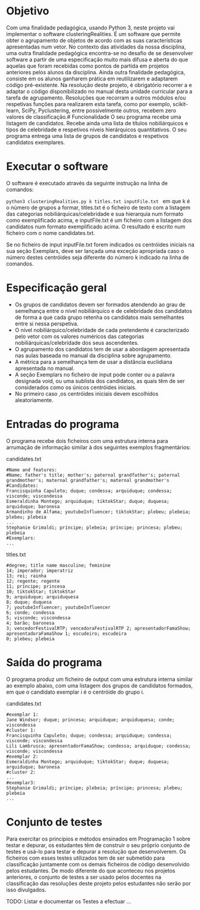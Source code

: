 # Objetivo
Com uma finalidade pedagógica, usando Python 3, neste projeto vai implementar o software clusteringRealities. É um software que permite obter o agrupamento de objetos de acordo com as suas características apresentadas num vetor.
No contexto das atividades da nossa disciplina, uma outra finalidade pedagógica encontra-se no desafio de se desenvolver software a partir de uma especificação muito mais difusa e aberta do que aquelas que foram recebidas como pontos de partida em projetos anteriores pelos alunos da disciplina.
Ainda outra finalidade pedagógica, consiste em os alunos ganharem prática em reutilizarem e adaptarem código pré-existente. Na resolução deste projeto, é obrigatório recorrer a e adaptar o código disponibilizado no manual desta unidade curricular para a tarefa de agrupamento. Resoluções que recorram a outros módulos e/ou respetivas funções para realizarem esta tarefa, como por exemplo, scikit-learn, SciPy, Pyclustering, entre possivelmente outros, recebem zero valores de classificação.# Funcionalidade
O seu programa recebe uma listagem de candidatos. Recebe ainda uma lista de títulos nobiliárquicos e tipos de celebridade e respetivos níveis hierárquicos quantitativos.
O seu programa entrega uma lista de grupos de candidatos e respetivos candidatos exemplares.

# Executar o software
O software é executado através da seguinte instrução na linha de comandos:

```python3 clusteringRealities.py k titles.txt inputFile.txt ```
em que k é o número de grupos a formar, titles.txt é o ficheiro de texto com a listagem das categorias nobiliárquicas/celebridade e sua hierarquia num formato como exemplificado acima, e inputFile.txt é um ficheiro com a listagem dos candidatos num formato exemplificado acima. O resultado é escrito num ficheiro com o nome candidates.txt.

Se no ficheiro de input inputFile.txt forem indicados os centróides iniciais na sua seção Exemplars, deve ser lançada uma exceção apropriada caso o número destes centróides seja diferente do número k indicado na linha de comandos.

# Especificação geral
 - Os grupos de candidatos devem ser formados atendendo ao grau de semelhança entre o nível nobiliárquico e de celebridade dos candidatos de forma a que cada grupo retenha os candidatos mais semelhantes entre si nessa perspetiva.
 - O nível nobiliárquico/celebridade de cada pretendente é caracterizado pelo vetor com os valores numéricos das categorias nobiliárquicas/celebridade dos seus ascendentes.
 - O agrupamento dos candidatos tem de usar a abordagem apresentada nas aulas baseada no manual da disciplina sobre agrupamento.
 - A métrica para a semelhança tem de usar a distância euclidiana apresentada no manual.
 - A seção Exemplars no ficheiro de input pode conter ou a palavra designada void, ou uma sublista dos candidatos, as quais têm de ser considerados como os únicos centróides iniciais.
 - No primeiro caso ,os centróides iniciais devem escolhidos aleatoriamente.

# Entradas do programa
O programa recebe dois ficheiros com uma estrutura interna para arrumação de informação similar à dos seguintes exemplos fragmentários:

candidates.txt
```
#Name and features:
#Name; father's title; mother's; paternal grandfather's; paternal grandmother's; maternal grandfather's; maternal grandmother's #Candidates:
Francisquinha Capuleto; duque; condessa; arquiduque; condessa; visconde; viscondessa
Esmeraldinha Montego; arquiduque; tiktokStar; duque; duquesa; arquiduque; baronesa
Armandinho de Alfama; youtubeInfluencer; tiktokStar; plebeu; plebeia; plebeu; plebeia
...
Stephanie Grimaldi; príncipe; plebeia; príncipe; princesa; plebeu; plebeia
#Exemplars:
...
```
titles.txt
```
#degree; title name masculine; feminine
14; imperador; imperatriz
13; rei; rainha
12; regente; regente
11; príncipe; princesa
10; tiktokStar; tiktokStar
9; arquiduque; arquiduquesa
8; duque; duquesa
7; youtubeInfluencer; youtubeInfluencer
6; conde; condessa
5; visconde; viscondessa
4; barão; baronesa
3; vencedorFestivalRTP; vencedoraFestivalRTP 2; apresentadorFamaShow; apresentadoraFamaShow 1; escudeiro; escudeira
0; plebeu; plebeia
```
# Saída do programa
O programa produz um ficheiro de output com uma estrutura interna similar ao exemplo abaixo, com uma listagem dos grupos de candidatos formados, em que o candidato exemplar i é o centróide do grupo i.

candidates.txt
```
#exemplar 1:
Jane Windsor; duque; princesa; arquiduque; arquiduquesa; conde; viscondessa
#cluster 1:
Francisquinha Capuleto; duque; condessa; arquiduque; condessa; visconde; viscondessa
Lili Lambrusca; apresentadorFamaShow; condessa; arquiduque; condessa; visconde; viscondessa
#exemplar 2:
Esmeraldinha Montego; arquiduque; tiktokStar; duque; duquesa; arquiduque; baronesa
#cluster 2:
...
#exemplar3:
Stephanie Grimaldi; príncipe; plebeia; príncipe; princesa; plebeu; plebeia
...
```

# Conjunto de testes
Para exercitar os princípios e métodos ensinados em Programação 1 sobre testar e depurar, os estudantes têm de construir o seu próprio conjunto de testes e usá-lo para testar e depurar a resolução que desenvolverem. Os ficheiros com esses testes utilizados tem de ser submetido para classificação juntamente com os demais ficheiros de código desenvolvido pelos estudantes.
De modo diferente do que aconteceu nos projetos anteriores, o conjunto de testes a ser usado pelos docentes na classificação das resoluções deste projeto pelos estudantes não serão por isso divulgados.

TODO: Listar e documentar os Testes a efectuar ...